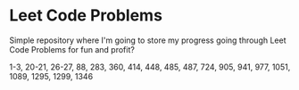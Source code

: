 # Leet Code Problems

Simple repository where I'm going to store my progress going through Leet Code Problems for fun and profit?

1-3, 20-21, 26-27, 88, 283, 360, 414, 448, 485, 487, 724, 905, 941, 977, 1051, 1089, 1295, 1299, 1346
